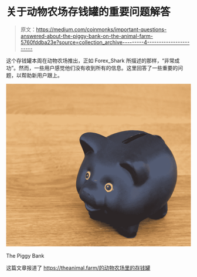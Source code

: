 # 关于动物农场存钱罐的重要问题解答

> 原文：<https://medium.com/coinmonks/important-questions-answered-about-the-piggy-bank-on-the-animal-farm-5760fddba23e?source=collection_archive---------4----------------------->

这个存钱罐本周在动物农场推出，正如 Forex_Shark 所描述的那样，“非常成功”。然而，一些用户感觉他们没有收到所有的信息。这里回答了一些重要的问题，以帮助新用户跟上。

![](img/ff12886493e70185ce6c9ad3d0c0b0a4.png)

The Piggy Bank

这篇文章报道了 https://theanimal.farm/的动物农场里的存钱罐